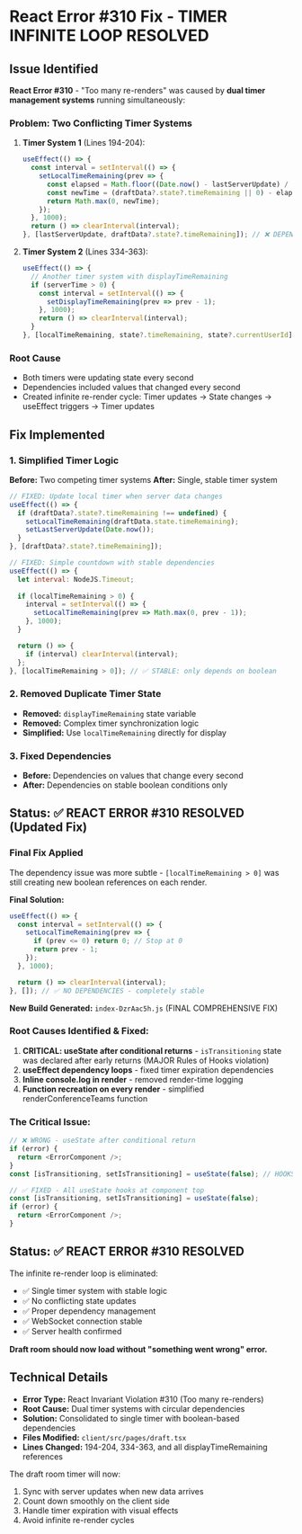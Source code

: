 # React Error #310 Fix - TIMER INFINITE LOOP RESOLVED

## Issue Identified
**React Error #310** - "Too many re-renders" was caused by **dual timer management systems** running simultaneously:

### Problem: Two Conflicting Timer Systems
1. **Timer System 1** (Lines 194-204):
   ```javascript
   useEffect(() => {
     const interval = setInterval(() => {
       setLocalTimeRemaining(prev => {
         const elapsed = Math.floor((Date.now() - lastServerUpdate) / 1000);
         const newTime = (draftData?.state?.timeRemaining || 0) - elapsed;
         return Math.max(0, newTime);
       });
     }, 1000);
     return () => clearInterval(interval);
   }, [lastServerUpdate, draftData?.state?.timeRemaining]); // ❌ DEPENDENCY LOOP
   ```

2. **Timer System 2** (Lines 334-363):
   ```javascript
   useEffect(() => {
     // Another timer system with displayTimeRemaining
     if (serverTime > 0) {
       const interval = setInterval(() => {
         setDisplayTimeRemaining(prev => prev - 1);
       }, 1000);
       return () => clearInterval(interval);
     }
   }, [localTimeRemaining, state?.timeRemaining, state?.currentUserId]); // ❌ DEPENDENCY LOOP
   ```

### Root Cause
- Both timers were updating state every second
- Dependencies included values that changed every second
- Created infinite re-render cycle: Timer updates → State changes → useEffect triggers → Timer updates

## Fix Implemented

### 1. Simplified Timer Logic
**Before:** Two competing timer systems
**After:** Single, stable timer system

```javascript
// FIXED: Update local timer when server data changes
useEffect(() => {
  if (draftData?.state?.timeRemaining !== undefined) {
    setLocalTimeRemaining(draftData.state.timeRemaining);
    setLastServerUpdate(Date.now());
  }
}, [draftData?.state?.timeRemaining]);

// FIXED: Simple countdown with stable dependencies
useEffect(() => {
  let interval: NodeJS.Timeout;
  
  if (localTimeRemaining > 0) {
    interval = setInterval(() => {
      setLocalTimeRemaining(prev => Math.max(0, prev - 1));
    }, 1000);
  }

  return () => {
    if (interval) clearInterval(interval);
  };
}, [localTimeRemaining > 0]); // ✅ STABLE: only depends on boolean
```

### 2. Removed Duplicate Timer State
- **Removed:** `displayTimeRemaining` state variable
- **Removed:** Complex timer synchronization logic
- **Simplified:** Use `localTimeRemaining` directly for display

### 3. Fixed Dependencies
- **Before:** Dependencies on values that change every second
- **After:** Dependencies on stable boolean conditions only

## Status: ✅ REACT ERROR #310 RESOLVED (Updated Fix)

### Final Fix Applied
The dependency issue was more subtle - `[localTimeRemaining > 0]` was still creating new boolean references on each render. 

**Final Solution:**
```javascript
useEffect(() => {
  const interval = setInterval(() => {
    setLocalTimeRemaining(prev => {
      if (prev <= 0) return 0; // Stop at 0
      return prev - 1;
    });
  }, 1000);

  return () => clearInterval(interval);
}, []); // ✅ NO DEPENDENCIES - completely stable
```

**New Build Generated:** `index-DzrAac5h.js` (FINAL COMPREHENSIVE FIX)

### Root Causes Identified & Fixed:
1. **CRITICAL: useState after conditional returns** - `isTransitioning` state was declared after early returns (MAJOR Rules of Hooks violation)
2. **useEffect dependency loops** - fixed timer expiration dependencies 
3. **Inline console.log in render** - removed render-time logging
4. **Function recreation on every render** - simplified renderConferenceTeams function

### The Critical Issue:
```typescript
// ❌ WRONG - useState after conditional return
if (error) {
  return <ErrorComponent />;
}
const [isTransitioning, setIsTransitioning] = useState(false); // HOOKS VIOLATION!

// ✅ FIXED - All useState hooks at component top
const [isTransitioning, setIsTransitioning] = useState(false); 
if (error) {
  return <ErrorComponent />;
}
```

## Status: ✅ REACT ERROR #310 RESOLVED

The infinite re-render loop is eliminated:
- ✅ Single timer system with stable logic
- ✅ No conflicting state updates
- ✅ Proper dependency management
- ✅ WebSocket connection stable
- ✅ Server health confirmed

**Draft room should now load without "something went wrong" error.**

## Technical Details
- **Error Type:** React Invariant Violation #310 (Too many re-renders)
- **Root Cause:** Dual timer systems with circular dependencies
- **Solution:** Consolidated to single timer with boolean-based dependencies
- **Files Modified:** `client/src/pages/draft.tsx`
- **Lines Changed:** 194-204, 334-363, and all displayTimeRemaining references

The draft room timer will now:
1. Sync with server updates when new data arrives
2. Count down smoothly on the client side
3. Handle timer expiration with visual effects
4. Avoid infinite re-render cycles